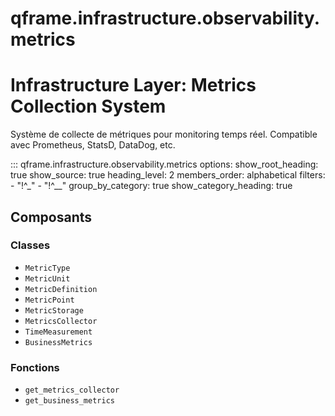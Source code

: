 # qframe.infrastructure.observability.metrics


Infrastructure Layer: Metrics Collection System
==============================================

Système de collecte de métriques pour monitoring temps réel.
Compatible avec Prometheus, StatsD, DataDog, etc.


::: qframe.infrastructure.observability.metrics
    options:
      show_root_heading: true
      show_source: true
      heading_level: 2
      members_order: alphabetical
      filters:
        - "!^_"
        - "!^__"
      group_by_category: true
      show_category_heading: true

## Composants

### Classes

- `MetricType`
- `MetricUnit`
- `MetricDefinition`
- `MetricPoint`
- `MetricStorage`
- `MetricsCollector`
- `TimeMeasurement`
- `BusinessMetrics`

### Fonctions

- `get_metrics_collector`
- `get_business_metrics`

